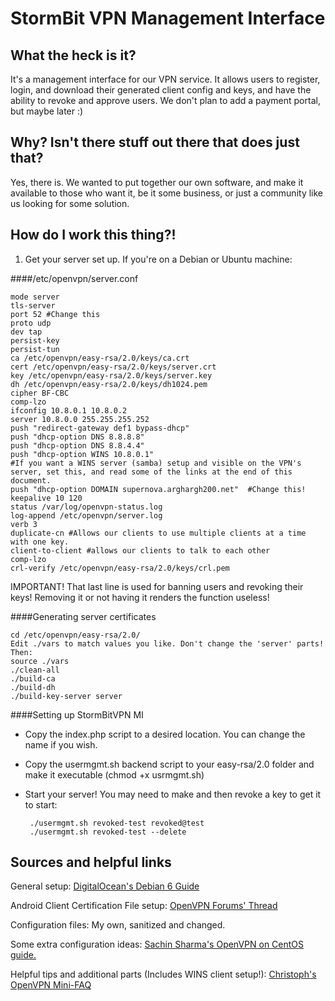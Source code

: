 StormBit VPN Management Interface
===========

What the heck is it?
---------------------

It's a management interface for our VPN service. It allows users to register, login, and download their generated client config and keys, and have the ability to revoke and approve users. We don't plan to add a payment portal, but maybe later :)

Why? Isn't there stuff out there that does just that?
-----------------

Yes, there is. We wanted to put together our own software, and make it available to those who want it, be it some business, or just a community like us looking for some solution.

How do I work this thing?!
---------------

1. Get your server set up. If you're on a Debian or Ubuntu machine:

####/etc/openvpn/server.conf

	mode server
	tls-server
	port 52 #Change this
	proto udp
	dev tap
	persist-key
	persist-tun
	ca /etc/openvpn/easy-rsa/2.0/keys/ca.crt
	cert /etc/openvpn/easy-rsa/2.0/keys/server.crt
	key /etc/openvpn/easy-rsa/2.0/keys/server.key
	dh /etc/openvpn/easy-rsa/2.0/keys/dh1024.pem
	cipher BF-CBC
	comp-lzo
	ifconfig 10.8.0.1 10.8.0.2
	server 10.8.0.0 255.255.255.252
	push "redirect-gateway def1 bypass-dhcp"
	push "dhcp-option DNS 8.8.8.8"
	push "dhcp-option DNS 8.8.4.4"
	push "dhcp-option WINS 10.8.0.1"
	#If you want a WINS server (samba) setup and visible on the VPN's server, set this, and read some of the links at the end of this document.
	push "dhcp-option DOMAIN supernova.arghargh200.net"  #Change this!
	keepalive 10 120
	status /var/log/openvpn-status.log
	log-append /etc/openvpn/server.log
	verb 3
	duplicate-cn #Allows our clients to use multiple clients at a time with one key.
	client-to-client #allows our clients to talk to each other
	comp-lzo
	crl-verify /etc/openvpn/easy-rsa/2.0/keys/crl.pem 
	
IMPORTANT! That last line is used for banning users and revoking their keys! Removing it or not having it renders the function useless!

####Generating server certificates

	cd /etc/openvpn/easy-rsa/2.0/
	Edit ./vars to match values you like. Don't change the 'server' parts!
	Then:
	source ./vars
	./clean-all
	./build-ca
	./build-dh
	./build-key-server server

####Setting up StormBitVPN MI

*  Copy the index.php script to a desired location. You can change the name if you wish.

*  Copy the usermgmt.sh backend script to your easy-rsa/2.0 folder and make it executable (chmod +x usrmgmt.sh)

*  Start your server! You may need to make and then revoke a key to get it to start:


		./usermgmt.sh revoked-test revoked@test
		./usermgmt.sh revoked-test --delete

Sources and helpful links
---------------
General setup: [DigitalOcean's Debian 6 Guide](https://www.digitalocean.com/community/articles/how-to-setup-and-configure-an-openvpn-server-on-debian-6)

Android Client Certification File setup: [OpenVPN Forums' Thread](https://forums.openvpn.net/topic9062.html)

Configuration files: My own, sanitized and changed.

Some extra configuration ideas: [Sachin Sharma's OpenVPN on CentOS guide.](http://sachinsharm.wordpress.com/2013/08/09/installationsetup-and-configure-an-openvpn-server-on-centosrhel-6-3/)

Helpful tips and additional parts (Includes WINS client setup!): [Christoph's OpenVPN Mini-FAQ](https://workaround.org/openvpn-faq)
